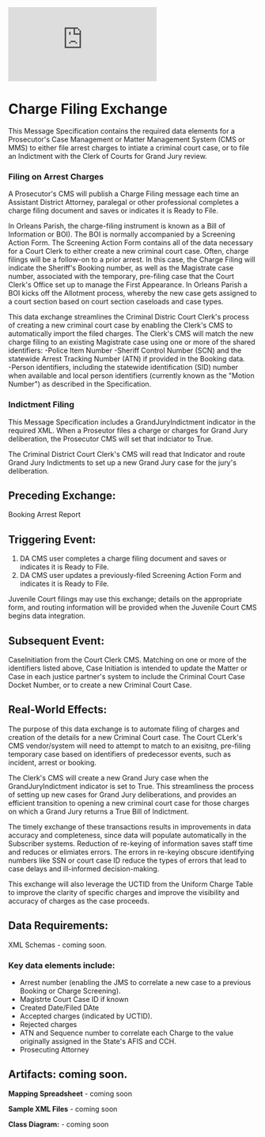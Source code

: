 ![Return to the JTMP landing page](https://github.com/CityOfNewOrleans/JTMP-Data-Exchange-Specs/blob/main/HomePage.md)

# Charge Filing Exchange
This Message Specification contains the required data elements for a Prosecutor's Case Management or Matter Management System (CMS or MMS) to either file arrest charges to intiate a criminal court case, or to file an Indictment with the Clerk of Courts for Grand Jury review. 

### Filing on Arrest Charges
A Prosecutor's CMS will publish a Charge Filing message each time an Assistant District Attorney, paralegal or other professional completes a charge filing document and saves or indicates it is Ready to File. 

In Orleans Parish, the charge-filing instrument is known as a Bill of Information or BOI). The BOI is normally accompanied by a Screening Action Form. The Screening Action Form contains all of the data necessary for a Court Clerk to either create a new criminal court case. Often, charge filings will be a follow-on to a prior arrest. In this case, the Charge Filing will indicate the Sheriff's Booking number, as well as the Magistrate case number, associated with the temporary, pre-filing case that the Court Clerk's Office set up to manage the First Appearance.  In Orleans Parish a BOI kicks off the Allotment process, whereby the new case gets assigned to a court section based on court section caseloads and case types.  

This data exchange streamlines the Criminal Distric Court Clerk's process of creating a new criminal court case by enabling the Clerk's CMS to automatically import the filed charges. The Clerk's CMS will match the new charge filing to an existing Magistrate case using one or more of the shared identifiers: 
-Police Item Number
-Sheriff Control Number (SCN) and the statewide Arrest Tracking Number (ATN) if provided in the Booking data.  
-Person identifiers, including the statewide identification (SID) number when available and local person identifiers (currently known as the "Motion Number") as described in the Specification. 

### Indictment Filing
This Message Specification includes a GrandJuryIndictment indicator in the required XML. When a Proseutor files a charge or charges for Grand Jury deliberation, the Prosecutor CMS will set that indciator to True. 

The Criminal District Court Clerk's CMS will read that Indicator and route Grand Jury Indictments to set up a new Grand Jury case for the jury's deliberation. 

## Preceding Exchange: 

Booking
Arrest Report

## Triggering Event:

1. DA CMS user completes a charge filing document and saves or indicates it is Ready to File.
2. DA CMS user updates a previously-filed Screening Action Form and indicates it is Ready to File. 

Juvenile Court filings may use this exchange; details on the appropriate form, and routing information will be provided when the Juvenile Court CMS begins data integration. 

## Subsequent Event:
CaseInitiation from the Court Clerk CMS. Matching on one or more of the identifiers listed above, Case Initiation is intended to update the Matter or Case in each justice partner's system to include the Criminal Court Case Docket Number, or to create a new Criminal Court Case. 

## Real-World Effects: 

The purpose of this data exchange is to automate filing of charges and creation of the details for a new Criminal Court case. 
The Court CLerk's CMS vendor/system will need to attempt to match to an exisitng, pre-filing temporary case based on identifiers of predecessor events, such as incident, arrest or booking. 

The Clerk's CMS will create a new Grand Jury case when the GrandJuryIndictment indicator is set to True. This streamliness the process of setting up new cases for Grand Jury deliberations, and provides an efficient transition to opening a new criminal court case for those charges on which a Grand Jury returns a True Bill of Indictment. 

The timely exchange of these transactions results in improvements in data accuracy and completeness, since data will populate automatically in the Subscriber systems. Reduction of re-keying of information saves staff time and reduces or elimiates errors.  The errors in re-keying obscure identifying numbers like SSN or court case ID reduce the types of errors that lead to case delays and ill-informed decision-making. 

This exchange will also leverage the UCTID from the Uniform Charge Table to improve the clarity of specific charges and improve the visibility and accuracy of charges as the case proceeds. 

## Data Requirements:

XML Schemas - coming soon. 

### Key data elements include:
- Arrest number (enabling the JMS to correlate a new case to a previous Booking or Charge Screening). 
- Magistrte Court Case ID if known
- Created Date/Filed DAte 
- Accepted charges (indicated by UCTID).
- Rejected charges
- ATN and Sequence number to correlate each Charge to the value originally assigned in the State's AFIS and CCH. 
- Prosecuting Attorney

## Artifacts: coming soon. 

**Mapping Spreadsheet** - coming soon

**Sample XML Files** - coming soon

**Class Diagram:**  - coming soon


